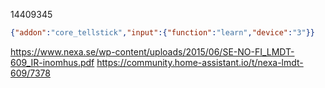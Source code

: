 14409345

``` json
{"addon":"core_tellstick","input":{"function":"learn","device":"3"}}
```

https://www.nexa.se/wp-content/uploads/2015/06/SE-NO-FI_LMDT-609_IR-inomhus.pdf
https://community.home-assistant.io/t/nexa-lmdt-609/7378
